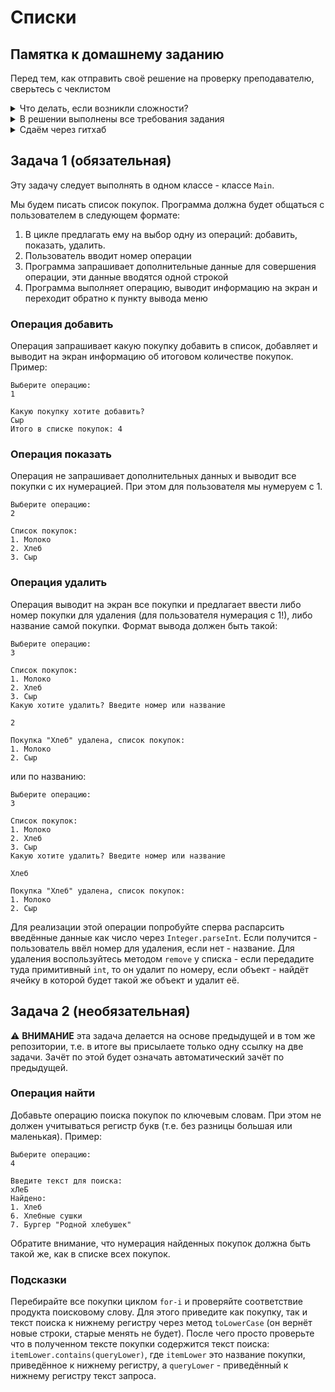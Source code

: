 # Списки

## Памятка к домашнему заданию
Перед тем, как отправить своё решение на проверку преподавателю, сверьтесь с чеклистом

<details>
  <summary> Что делать, если возникли сложности? </summary>
  
  И это здорово! Если их преодолевать правильно, то можно получить большую образовательную пользу для себя. Периодическое возникновение вопросов, недопонимание пройденного материала - нормальная и неотъемлемая часть обучения. А мы здесь, чтобы помочь вам пройти этот путь.
  
  ### Что делать, если непонятна теория?
  1. Если подобный вопрос разбирался на лекции, посмотрите еще раз раздел с этой темой в видеозаписи.
  1. Если вопрос не решился, попробуйте поискать ответ самостоятельно в интернете, этот навык пригодится вам в работе.
  1. Если самостоятельно разобраться не удалось, задайте вопрос в общем чате, мы обязательно поможем.

  ### Что делать, если непонятно условие задания?
  1. Прежде чем задать вопрос по условию задачи, перечитайте его ещё раз и убедитесь, что в тексте условия нет прямого ответа на этот вопрос. Умение работать с текстом - важный навык работы с информацией.
  1. Если ответа на свой вопрос в тексте условия не увидели, задайте его в общем чате, мы раскроем детали условия подробнее. Не забудьте при этом скинуть и ссылку на условие задания, про которую у вас вопрос.

  ### Что делать,если не получается задача?
Если ваша проблема это **ошибка компиляции** (подчёркивает красным, не даёт запустить программу), сборки проекта, CI и прочие подобные ошибки, то:
  1. Найдите и прочитайте текст ошибки, который вам подсвечивает реплит, идея (или логи); "подчёркивает красным" - это не описание ошибки.
  1. Попробуйте понять текст ошибки, при необходимости воспользуйтесь переводчиком. Нестрашно, если вы переведёте неточно, тут главное сам процесс: со временем и с нашей помощью вы будете это делать лучше и лучше, но, пропуская этот этап, вы не сможете научиться это делать.
  1. Если не получилось понять ошибку по её тексту, попробуйте её загуглить и изучить подобную ошибку у других людей. Попробуйте примерить решения их проблем на свой код. Соотнесите найденные описания ошибки с пройденной теорией.
  1. Если все равно вашу трудности не разрешились, напишите в общий чат, обязательно указав:
      1. Название задачи и ссылку на условие
      1. Ссылку на вашу работу
      1. Текст и скриншот (не фотография) ошибки.
      1. Ваши размышления и описание шагов, которые вы совершили для решения.

Если ваша проблема это **ошибка исполнения** (программа умирает уже после запуска) или она **отрабатывает неправильно**, то:
  1. Воспользуйтесь отладчиком для пошагового анализа работы вашей программы. Так вы либо убедитесь в неправильности придуманного вами алгоритма или найдёте конкретное место, где ожидаемое поведение программы разошлось с фактическим.
  1. Если проблему найти не получилось, напишите в общий чат, обязательно указав:
      1. Название задачи и ссылку на условие
      1. Ссылку на вашу работу
      1. Конкретное и подробное описание проблемы или затруднения при решении задачи ("Помогите что не так" - это не описание)
      1. Подробное описание вашего анализа программы с помощью отладчика вместе со скринами
      1. Ваши размышления и описание шагов, которые вы совершили для решения.
  ---
  
</details>

<details>
  <summary> В решении выполнены все требования задания </summary>
  
  Убедитесь, что все требования задания выполнены. Для этого перед отправкой внимательно прочтите весь текст условия задания и соотнесите сказанное в нём с вашим решением. Навык самопроверки работы перед ревью пригодится вам как при обучении, так и на работе.

  ---
  
</details>

<details>
  <summary>Сдаём через гитхаб </summary>
  
  Время пришло познакомиться с профессиональными инструментами для контроля версий вашего кода. Теперь мы не сдаём домашние задания в реплите, а заливаем проект из идеи сразу же в публичный гитхаб-репозиторий. Одна задача - один репозиторий.
  
  Для того чтобы в репозитории не отслеживался всякий мусор, не забывайте добавлять `.gitignore`.
  В нём должны игнорироваться файлы идеи (правила `*.iml` и `.idea`), папки для автогенерируемых результатов сборки (`out`, позже - `target`).
  Этот файл должен находиться в корне вашего репозитория, а сам репозиторий должен быть инициализирован в корне вашего проекта.
  Т.е. открывая репозиторий вы должны сразу видеть папку `src`.
  Если вы забыли проигнорировать какие-либо файлы и они попали в репозиторий, используйте команду `git rm`.

</details>

## Задача 1 (обязательная)

Эту задачу следует выполнять в одном классе - классе `Main`.

Мы будем писать список покупок. Программа должна будет общаться с пользователем в следующем формате:

1. В цикле предлагать ему на выбор одну из операций: добавить, показать, удалить.
2. Пользователь вводит номер операции
3. Программа запрашивает дополнительные данные для совершения операции, эти данные вводятся одной строкой
4. Программа выполняет операцию, выводит информацию на экран и переходит обратно к пункту вывода меню

### Операция добавить
Операция запрашивает какую покупку добавить в список, добавляет и выводит на экран информацию об итоговом количестве покупок. Пример:
```text
Выберите операцию:
1

Какую покупку хотите добавить?
Сыр
Итого в списке покупок: 4
```

### Операция показать
Операция не запрашивает дополнительных данных и выводит все покупки с их нумерацией. При этом для пользователя мы нумеруем с 1.

```text
Выберите операцию:
2

Список покупок:
1. Молоко
2. Хлеб
3. Сыр
```

### Операция удалить
Операция выводит на экран все покупки и предлагает ввести либо номер покупки для удаления (для пользователя нумерация с 1!), либо название самой покупки.
Формат вывода должен быть такой:

```text
Выберите операцию:
3

Список покупок:
1. Молоко
2. Хлеб
3. Сыр
Какую хотите удалить? Введите номер или название

2

Покупка "Хлеб" удалена, список покупок:
1. Молоко
2. Сыр
```

или по названию:

```text
Выберите операцию:
3

Список покупок:
1. Молоко
2. Хлеб
3. Сыр
Какую хотите удалить? Введите номер или название

Хлеб

Покупка "Хлеб" удалена, список покупок:
1. Молоко
2. Сыр
```

Для реализации этой операции попробуйте сперва распарсить введённые данные как число через `Integer.parseInt`.
Если получится - пользователь ввёл номер для удаления, если нет - название.
Для удаления воспользуйтесь методом `remove` у списка - если передадите туда примитивный `int`, то он удалит по номеру, если объект - найдёт ячейку в которой будет такой же объект и удалит её.

## Задача 2 (необязательная)
:warning: **ВНИМАНИЕ** эта задача делается на основе предыдущей и в том же репозитории, т.е. в итоге вы присылаете только одну ссылку на две задачи. Зачёт по этой будет означать автоматический зачёт по предыдущей.

### Операция найти
Добавьте операцию поиска покупок по ключевым словам. При этом не должен учитываться регистр букв (т.е. без разницы большая или маленькая). Пример:
```text
Выберите операцию:
4

Введите текст для поиска:
хЛеБ
Найдено:
1. Хлеб
6. Хлебные сушки
7. Бургер "Родной хлебушек"
```

Обратите внимание, что нумерация найденных покупок должна быть такой же, как в списке всех покупок.

### Подсказки
Перебирайте все покупки циклом `for-i` и проверяйте соответствие продукта поисковому слову.
Для этого приведите как покупку, так и текст поиска к нижнему регистру через метод `toLowerCase` (он вернёт новые строки, старые менять не будет).
После чего просто проверьте что в полученном тексте покупки содержится текст поиска: `itemLower.contains(queryLower)`, где `itemLower` это название покупки, приведённое к нижнему регистру, а `queryLower` - приведённый к нижнему регистру текст запроса.

